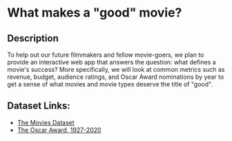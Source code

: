 # What makes a "good" movie?


## Description 


To help out our future filmmakers and fellow movie-goers, we plan to provide an interactive web app that answers the question: what defines a movie's success? More specifically, we will look at common metrics such as revenue, budget, audience ratings, and Oscar Award nominations by year to get a sense of what movies and movie types deserve the title of "good". 


## Dataset Links: 


* [The Movies Dataset](https://www.kaggle.com/rounakbanik/the-movies-dataset)
* [The Oscar Award, 1927-2020](https://www.kaggle.com/unanimad/the-oscar-award) 
